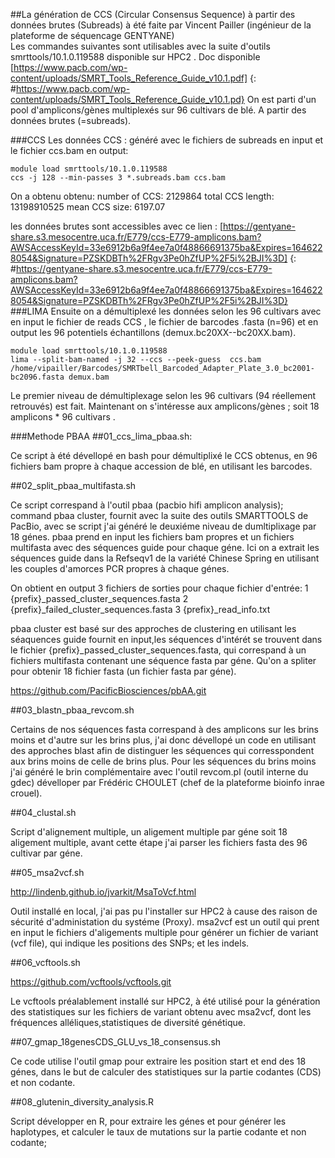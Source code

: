 ##La génération de CCS (Circular Consensus Sequence) à partir des données brutes (Subreads) à été faite par Vincent Pailler (ingénieur de la plateforme de séquencage GENTYANE)
<br>
Les commandes suivantes sont utilisables avec la suite d'outils smrttools/10.1.0.119588 disponible sur HPC2 .
Doc disponible [https://www.pacb.com/wp-content/uploads/SMRT_Tools_Reference_Guide_v10.1.pdf] {: #https://www.pacb.com/wp-content/uploads/SMRT_Tools_Reference_Guide_v10.1.pd}
On est parti d'un pool d'amplicons/gènes multiplexés sur 96 cultivars de blé. A partir des données brutes (=subreads).

###CCS
 Les données CCS : généré avec le fichiers de subreads en input et le fichier ccs.bam en output:
```
module load smrttools/10.1.0.119588
ccs -j 128 --min-passes 3 *.subreads.bam ccs.bam
```
On a obtenu obtenu:
number of CCS:     2129864
total CCS length:  13198910525
mean CCS size:      6197.07

 les données brutes sont accessibles avec ce lien : 
[https://gentyane-share.s3.mesocentre.uca.fr/E779/ccs-E779-amplicons.bam?AWSAccessKeyId=33e6912b6a9f4ee7a0f48866691375ba&Expires=1646228054&Signature=PZSKDBTh%2FRgv3Pe0hZfUP%2F5i%2BJI%3D]
{: #https://gentyane-share.s3.mesocentre.uca.fr/E779/ccs-E779-amplicons.bam?AWSAccessKeyId=33e6912b6a9f4ee7a0f48866691375ba&Expires=1646228054&Signature=PZSKDBTh%2FRgv3Pe0hZfUP%2F5i%2BJI%3D}
<br>
###LIMA
Ensuite on a démultiplexé les données selon les 96 cultivars avec en input le fichier de reads CCS , le fichier de barcodes .fasta (n=96) et en output les 96 potentiels échantillons (demux.bc20XX--bc20XX.bam).

```
module load smrttools/10.1.0.119588
lima --split-bam-named -j 32 --ccs --peek-guess  ccs.bam /home/vipailler/Barcodes/SMRTbell_Barcoded_Adapter_Plate_3.0_bc2001-bc2096.fasta demux.bam
```

Le premier niveau de démultiplexage selon les 96 cultivars (94 réellement retrouvés) est fait. Maintenant on s'intéresse aux amplicons/gènes ; soit 18 amplicons * 96 cultivars . 
<br>

###Methode PBAA
##01_ccs_lima_pbaa.sh:

Ce script à été dévellopé en bash pour démultiplixé le CCS obtenus, en 96 fichiers bam propre à chaque accession de blé, en utilisant les barcodes.

##02_split_pbaa_multifasta.sh

Ce script correspand à l'outil pbaa (pacbio hifi amplicon analysis); command pbaa cluster, fournit avec la suite des outils SMARTTOOLS de PacBio, avec se script j'ai généré le deuxiéme niveau de dumltiplixage par 18 génes.
pbaa prend en input les fichiers bam propres et un fichiers multifasta avec des séquences guide pour chaque géne. Ici on a extrait les séquences guide dans la Refseqv1 de la variété Chinese Spring en utilisant les couples d'amorces PCR propres à chaque génes.

On obtient en output 3 fichiers de sorties pour chaque fichier d'entrée:
1 {prefix}_passed_cluster_sequences.fasta
2 {prefix}_failed_cluster_sequences.fasta
3 {prefix}_read_info.txt

pbaa cluster est basé sur des approches de clustering en utilisant les séaquences guide fournit en input,les séquences d'intérét se trouvent dans le fichier {prefix}_passed_cluster_sequences.fasta, qui correspand à un fichiers multifasta contenant une séquence fasta par géne. Qu'on a spliter pour obtenir 18 fichier fasta (un fichier fasta par géne).

https://github.com/PacificBiosciences/pbAA.git


##03_blastn_pbaa_revcom.sh

Certains de nos séquences fasta correspand à des amplicons sur les brins moins et d'autre sur les brins plus, j'ai donc dévellopé un code en utilisant des approches blast afin de distinguer les séquences qui corresspondent aux brins moins de celle de brins plus. Pour les séquences du brins moins j'ai généré le brin complémentaire avec l'outil revcom.pl (outil interne du gdec) dévelloper par Frédéric CHOULET (chef de la plateforme bioinfo inrae crouel).

##04_clustal.sh

Script d'alignement multiple, un aligement multiple par géne soit 18 aligement multiple, avant cette étape j'ai parser les fichiers fasta des 96 cultivar par géne.

##05_msa2vcf.sh

http://lindenb.github.io/jvarkit/MsaToVcf.html

Outil installé en local, j'ai pas pu l'installer sur HPC2 à cause des raison de sécurité d'administation du systéme (Proxy).
msa2vcf est un outil qui prent en input le fichiers d'aligements multiple pour générer un fichier de variant (vcf file), qui indique les positions des SNPs; et les indels.


##06_vcftools.sh

https://github.com/vcftools/vcftools.git

Le vcftools préalablement installé sur HPC2, à été utilisé pour la génération des statistiques sur les fichiers de variant obtenu avec msa2vcf, dont les fréquences alléliques,statistiques de diversité génétique.


##07_gmap_18genesCDS_GLU_vs_18_consensus.sh

Ce code utilise l'outil gmap pour extraire les position start et end des 18 génes, dans le but de calculer des statistiques sur la partie codantes (CDS) et non codante.


##08_glutenin_diversity_analysis.R

Script développer en R, pour extraire les génes et pour générer les haplotypes, et calculer le taux de mutations sur la partie codante et non codante;
